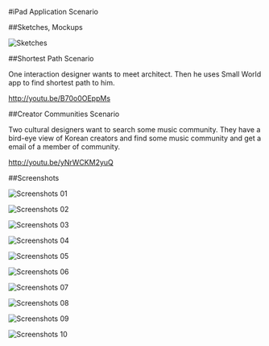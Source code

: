#iPad Application Scenario

##Sketches, Mockups

![Sketches](../project_images/03_ipad_apps/creator_screenshot.png?raw=true "Sketches")

##Shortest Path Scenario

One interaction designer wants to meet architect. Then he uses Small World app to 
find shortest path to him. 

http://youtu.be/B70o0OEppMs

##Creator Communities Scenario

Two cultural designers want to search some music community. They have a bird-eye view of 
Korean creators and find some music community and get a email of a member of community.

http://youtu.be/yNrWCKM2yuQ


##Screenshots

![Screenshots 01](../project_images/03_ipad_apps/IMG_0063.jpg?raw=true "Screenshots 01")


![Screenshots 02](../project_images/03_ipad_apps/IMG_0064.jpg?raw=true "Screenshots 02")


![Screenshots 03](../project_images/03_ipad_apps/IMG_0064.jpg?raw=true "Screenshots 03")


![Screenshots 04](../project_images/03_ipad_apps/IMG_0065.jpg?raw=true "Screenshots 04")


![Screenshots 05](../project_images/03_ipad_apps/IMG_0066.jpg?raw=true "Screenshots 05")


![Screenshots 06](../project_images/03_ipad_apps/IMG_0067.jpg?raw=true "Screenshots 06")


![Screenshots 07](../project_images/03_ipad_apps/IMG_0068.jpg?raw=true "Screenshots 07")


![Screenshots 08](../project_images/03_ipad_apps/IMG_0069.jpg?raw=true "Screenshots 08")


![Screenshots 09](../project_images/03_ipad_apps/IMG_0070.jpg?raw=true "Screenshots 09")


![Screenshots 10](../project_images/03_ipad_apps/IMG_0071.jpg?raw=true "Screenshots 10")
